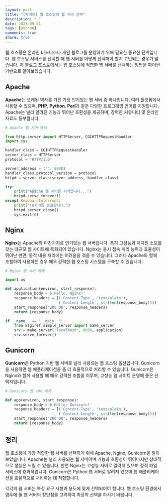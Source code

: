 ```yaml
---
layout: post
title: "[파이썬] 웹 호스팅의 웹 서버 선택"
description: " "
date: 2023-09-01
tags: [python]
comments: true
share: true
---
```


웹 호스팅은 온라인 비즈니스나 개인 블로그를 운영하기 위해 필요한 중요한 단계입니다. 웹 호스팅 서비스를 선택할 때 웹 서버를 어떻게 선택해야 할지 고민되는 경우가 많습니다. 이 블로그 포스트에서는 웹 호스팅에 적합한 웹 서버를 선택하는 방법을 파이썬 기반으로 알아보겠습니다.

## Apache

**Apache**는 오래된 역사를 가진 가장 인기있는 웹 서버 중 하나입니다. 여러 플랫폼에서 사용할 수 있으며, **PHP**, **Python**, **Perl**과 같은 다양한 프로그래밍 언어를 지원합니다. Apache는 널리 알려진 기능과 뛰어난 호환성을 제공하며, 강력한 커뮤니티 및 온라인 자료도 풍부합니다. 

```python
# Apache 웹 서버 예제

from http.server import HTTPServer, CGIHTTPRequestHandler
import sys

handler_class = CGIHTTPRequestHandler
server_class = HTTPServer
protocol = "HTTP/1.0"

server_address = ("", 8000)
handler_class.protocol_version = protocol
httpd = server_class(server_address, handler_class)

try:
    print("Apache 웹 서버를 시작합니다...")
    httpd.serve_forever()
except KeyboardInterrupt:
    print("\n서버를 종료합니다.")
    httpd.server_close()
    sys.exit(0)
```

## Nginx

**Nginx**는 Apache와 마찬가지로 인기있는 웹 서버입니다. 특히 고성능과 저자원 소모를 갖는 대규모 웹 사이트에 특화되어 있습니다. Nginx는 동시 접속 처리 능력과 효율성이 뛰어난 반면, 동적 내용 처리에는 어려움을 겪을 수 있습니다. 그러나 Apache와 함께 조합하여 사용하는 경우 매우 강력한 웹 호스팅 시스템을 구축할 수 있습니다.

```python
# Nginx 웹 서버 예제

import os

def application(environ, start_response):
    response_body = b'Hello, Nginx!'
    response_headers = [('Content-Type', 'text/plain'),
                        ('Content-Length', str(len(response_body)))]
    start_response('200 OK', response_headers)
    return [response_body]

if __name__ == "__main__":
    from wsgiref.simple_server import make_server
    srv = make_server("localhost", 8080, application)
    srv.serve_forever()
```

## Gunicorn

**Gunicorn**은 Python 기반 웹 서버로 널리 사용되는 웹 호스팅 옵션입니다. Gunicorn을 사용하면 웹 애플리케이션을 좀 더 효율적으로 처리할 수 있습니다. Gunicorn은 Nginx와 함께 사용할 때 매우 강력한 조합을 이루며, 고성능 웹 사이트 운영에 좋은 선택지입니다.

```python
# Gunicorn 웹 서버 예제

def app(environ, start_response):
    response_body = b'Hello, Gunicorn!'
    response_headers = [('Content-Type', 'text/plain'),
                        ('Content-Length', str(len(response_body)))]
    start_response('200 OK', response_headers)
    return [response_body]
```

## 정리

웹 호스팅에 가장 적합한 웹 서버를 선택하기 위해 Apache, Nginx, Gunicorn을 알아보았습니다. Apache는 널리 사용되는 웹 서버이며 기능과 호환성이 뛰어나지만 상대적으로 성능은 느릴 수 있습니다. 반면 Nginx는 고성능 서버로 알려져 있으며 정적 파일 서비스에 효과적입니다. Gunicorn은 Python 웹 서버로 알려져 있으며 웹 애플리케이션을 효율적으로 처리하는 데 적합합니다.

각각의 웹 서버는 특정 요구 사항과 용도에 맞게 선택되어야 합니다. 웹 호스팅 환경에서 염두에 둘 웹 서버의 장단점을 고려하여 최상의 선택을 하시기 바랍니다.